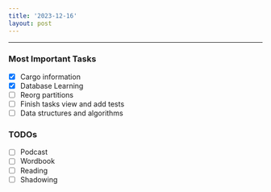 ```yaml
---
title: '2023-12-16'
layout: post
---
```


---

### Most Important Tasks

- [x] Cargo information
- [x] Database Learning
- [ ] Reorg partitions
- [ ] Finish tasks view and add tests
- [ ] Data structures and algorithms

### TODOs

- [ ] Podcast
- [ ] Wordbook
- [ ] Reading
- [ ] Shadowing
